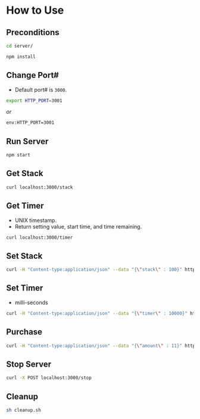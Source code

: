 # How to Use

## Preconditions
```bash
cd server/
```
```bash
npm install
```

## Change Port#
* Default port# is ```3000```.

```bash
export HTTP_PORT=3001
```
*or*
```bash
env:HTTP_PORT=3001
```

## Run Server
```bash
npm start
```

## Get Stack
```bash
curl localhost:3000/stack
```

## Get Timer
* UNIX timestamp.   
* Return setting value, start time, and time remaining.
```bash
curl localhost:3000/timer
```

## Set Stack
```bash
curl -H "Content-type:application/json" --data "{\"stack\" : 100}" http://127.0.0.1:3000/setStack
```

## Set Timer
* milli-seconds
```bash
curl -H "Content-type:application/json" --data "{\"timer\" : 10000}" http://127.0.0.1:3000/setTimer
```

## Purchase
```bash
curl -H "Content-type:application/json" --data "{\"amount\" : 11}" http://127.0.0.1:3000/purchase
```

## Stop Server
```bash
curl -X POST localhost:3000/stop
```

## Cleanup
```bash
sh cleanup.sh
```
